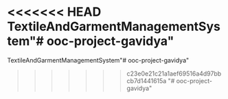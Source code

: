 <<<<<<< HEAD
TextileAndGarmentManagementSystem"# ooc-project-gavidya" 
=======
TextileAndGarmentManagementSystem"# ooc-project-gavidya" 
>>>>>>> c23e0e21c21a1aef69516a4d97bbcb7d1441615a
"# ooc-project-gavidya" 
